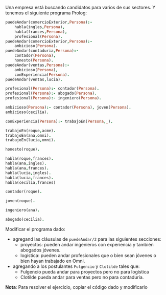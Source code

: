 Una empresa está buscando candidatos para varios de sus sectores. Y tenemos el siguiente programa Prolog:

```prolog
puedeAndar(comercioExterior,Persona):- 
	habla(ingles,Persona),
	habla(frances,Persona), 
	profesional(Persona).
puedeAndar(comercioExterior,Persona):- 
	ambicioso(Persona).
puedeAndar(contaduria,Persona):-
	contador(Persona),
	honesto(Persona).
puedeAndar(ventas,Persona):- 
	ambicioso(Persona),
	conExperiencia(Persona).
puedeAndar(ventas,lucia).

profesional(Persona):- contador(Persona).
profesional(Persona):- abogado(Persona).
profesional(Persona):- ingeniero(Persona).

ambicioso(Persona):- contador(Persona), joven(Persona).
ambicioso(cecilia).

conExperiencia(Persona):- trabajoEn(Persona,_).

trabajoEn(roque,acme).
trabajoEn(ana,omni).
trabajoEn(lucia,omni).

honesto(roque).

habla(roque,frances).
habla(ana,ingles).
habla(ana,frances).
habla(lucia,ingles).
habla(lucia,frances).
habla(cecilia,frances)

contador(roque).

joven(roque).

ingeniero(ana).

abogado(cecilia).
```

Modificar el programa dado:

* agregand las cláusulas de `puedeAndar/2` para las siguientes secciones:
  * proyectos: pueden andar ingenieros con experiencia y también abogados jóvenes.
  * logística: pueden andar profesionales que o bien sean jóvenes o bien hayan trabajado en Omni.
* agregando a los postulantes `Fulgencio` y `Clotilde` tales que:
  * Fulgencio pueda andar para proyectos pero no para logística
  * Clotilde pueda andar para ventas pero no para contaduría.

**Nota**: Para resolver el ejercicio, copiar el código dado y modificarlo 

